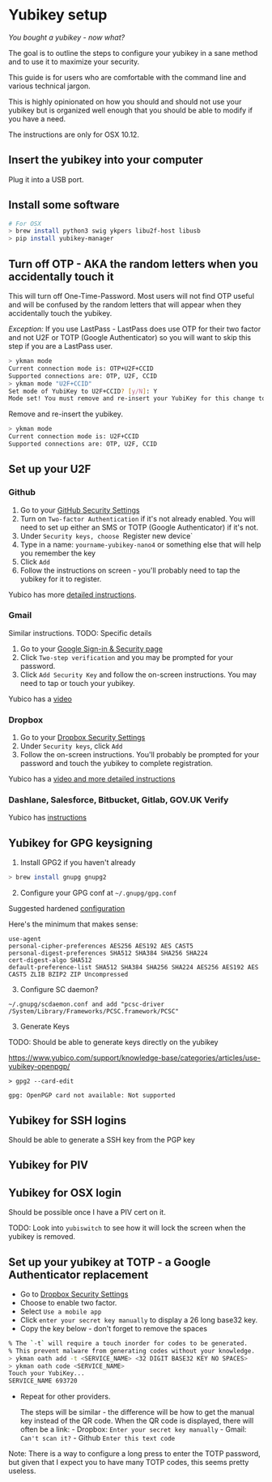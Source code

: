 # Yubikey setup

*You bought a yubikey - now what?*

The goal is to outline the steps to configure your yubikey in a sane method
and to use it to maximize your security.

This guide is for users who are comfortable with the command line and various
technical jargon.

This is highly opinionated on how you should and should not use your yubikey
but is organized well enough that you should be able to modify if you have a
need.

The instructions are only for OSX 10.12.

## Insert the yubikey into your computer

Plug it into a USB port.

## Install some software

```bash
# For OSX
> brew install python3 swig ykpers libu2f-host libusb
> pip install yubikey-manager
```

## Turn off OTP - AKA the random letters when you accidentally touch it

This will turn off One-Time-Password. Most users will not find OTP useful and
will be confused by the random letters that will appear when they accidentally
touch the yubikey.

_Exception:_ If you use LastPass - LastPass does use OTP for their two factor
and not U2F or TOTP (Google Authenticator) so you will want to skip this step
if you are a LastPass user.

```bash
> ykman mode
Current connection mode is: OTP+U2F+CCID
Supported connections are: OTP, U2F, CCID
> ykman mode "U2F+CCID"
Set mode of YubiKey to U2F+CCID? [y/N]: Y
Mode set! You must remove and re-insert your YubiKey for this change to take effect.
```

Remove and re-insert the yubikey.

```bash
> ykman mode
Current connection mode is: U2F+CCID
Supported connections are: OTP, U2F, CCID
```

## Set up your U2F

### Github

1. Go to your [GitHub Security Settings](https://github.com/settings/security)
2. Turn on `Two-factor Authentication` if it's not already enabled. You will
   need to set up either an SMS or TOTP (Google Authenticator) if it's not.
3. Under `Security keys, choose `Register new device`
4. Type in a name: `yourname-yubikey-nano4` or something else that will help
   you remember the key
5. Click `Add`
6. Follow the instructions on screen - you'll probably need to tap the yubikey
   for it to register.

Yubico has more [detailed instructions](https://www.yubico.com/support/knowledge-base/categories/articles/use-yubikey-github/).

### Gmail

Similar instructions. TODO: Specific details
1. Go to your [Google Sign-in & Security page](https://myaccount.google.com/security)
2. Click `Two-step verification` and you may be prompted for your password.
3. Click `Add Security Key` and follow the on-screen instructions. You may
   need to tap or touch your yubikey.

Yubico has a [video](https://www.yubico.com/why-yubico/for-individuals/gmail-for-individuals/)

### Dropbox

1. Go to your [Dropbox Security Settings](https://www.dropbox.com/account/#security)
2. Under `Security keys`, click `Add`
3. Follow the on-screen instructions. You'll probably be prompted for your
   password and touch the yubikey to complete registration.

Yubico has a [video and more detailed instructions](https://www.yubico.com/why-yubico/for-individuals/dropbox-for-individuals/)

### Dashlane, Salesforce, Bitbucket, Gitlab, GOV.UK Verify

Yubico has [instructions](https://www.yubico.com/about/background/fido/)

## Yubikey for GPG keysigning

1. Install GPG2 if you haven't already

```bash
> brew install gnupg gnupg2
```

2. Configure your GPG conf at `~/.gnupg/gpg.conf`

Suggested hardened [configuration](https://github.com/ioerror/duraconf/blob/master/configs/gnupg/gpg.conf)

Here's the minimum that makes sense:
```
use-agent
personal-cipher-preferences AES256 AES192 AES CAST5
personal-digest-preferences SHA512 SHA384 SHA256 SHA224
cert-digest-algo SHA512
default-preference-list SHA512 SHA384 SHA256 SHA224 AES256 AES192 AES CAST5 ZLIB BZIP2 ZIP Uncompressed
```

3. Configure SC daemon?

```
~/.gnupg/scdaemon.conf and add "pcsc-driver /System/Library/Frameworks/PCSC.framework/PCSC"
```

3. Generate Keys

TODO: Should be able to generate keys directly on the yubikey

https://www.yubico.com/support/knowledge-base/categories/articles/use-yubikey-openpgp/

```
> gpg2 --card-edit

gpg: OpenPGP card not available: Not supported
```


## Yubikey for SSH logins

Should be able to generate a SSH key from the PGP key

## Yubikey for PIV


## Yubikey for OSX login

Should be possible once I have a PIV cert on it.

TODO: Look into `yubiswitch` to see how it will lock the screen when the
yubikey is removed.


## Set up your yubikey at TOTP - a Google Authenticator replacement

- Go to [Dropbox Security Settings](https://www.dropbox.com/account/#security)
- Choose to enable two factor.
- Select `Use a mobile app`
- Click `enter your secret key manually` to display a 26 long base32 key.
- Copy the key below - don't forget to remove the spaces

```bash
% The `-t` will require a touch inorder for codes to be generated.
% This prevent malware from generating codes without your knowledge.
> ykman oath add -t <SERVICE_NAME> <32 DIGIT BASE32 KEY NO SPACES>
> ykman oath code <SERVICE_NAME>
Touch your YubiKey...
SERVICE_NAME 693720
```

- Repeat for other providers.

    The steps will be similar - the difference will be how to get the manual
    key instead of the QR code. When the QR code is displayed, there will
    often be a link:
        - Dropbox: `Enter your secret key manually`
        - Gmail: `Can't scan it?`
        - Github `Enter this text code`

Note: There is a way to configure a long press to enter the TOTP password, but
given that I expect you to have many TOTP codes, this seems pretty useless.


